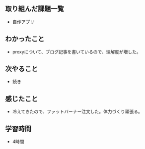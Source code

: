 ## 取り組んだ課題一覧
- 自作アプリ

## わかったこと
- proxyについて、ブログ記事を書いているので、理解度が増した。

## 次やること
- 続き

## 感じたこと
- 冷えてきたので、ファットバーナー注文した。体力づくり頑張る。

## 学習時間
- 4時間
